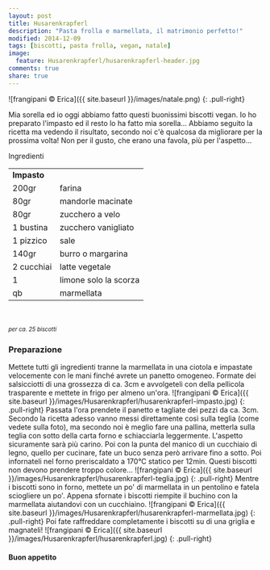```yaml
---
layout: post
title: Husarenkrapferl
description: "Pasta frolla e marmellata, il matrimonio perfetto!"
modified: 2014-12-09
tags: [biscotti, pasta frolla, vegan, natale]
image:
  feature: Husarenkrapferl/husarenkrapferl-header.jpg
comments: true
share: true
---
```


![frangipani © Erica]({{ site.baseurl }}/images/natale.png)
{: .pull-right}

Mia sorella ed io oggi abbiamo fatto questi buonissimi biscotti vegan. Io ho preparato l'impasto ed il resto lo ha fatto mia sorella... Abbiamo seguito la ricetta ma vedendo il risultato, secondo noi c'è qualcosa da migliorare per la prossima volta! Non per il gusto, che erano una favola, più per l'aspetto...


<div class="ingredients">
  <div class="ingredients-title">Ingredienti</div>
  <table>
    <tbody>
      <tr>
        <td colspan="2"><b>Impasto</b></td>
      </tr>
      <tr>
        <td>200gr</td>
        <td>farina</td>
      </tr>
      <tr>
        <td>80gr</td>
        <td>mandorle macinate</td>
      </tr>
      <tr>
        <td>80gr</td>
        <td>zucchero a velo</td>
      </tr>
      <tr>
        <td>1 bustina</td>
        <td>zucchero vanigliato</td>
      </tr>
      <tr>
        <td>1 pizzico</td>
        <td>sale</td>
      </tr>
      <tr>
        <td>140gr</td>
        <td>burro o margarina</td>
      </tr>
      <tr>
        <td>2 cucchiai</td>
        <td>latte vegetale</td>
      </tr>
      <tr>
        <td>1</td>
        <td>limone solo la scorza</td>
      </tr>
      <tr>
        <td>qb</td>
        <td>marmellata</td>    
      </tr>
    </tbody>
  </table>
  <br></br>
  <i class="pull-right" style="font-size: 80%;">per ca. 25 biscotti</i>
</div>


<h3>
  <font color="grey">
    <i class="icon-cogs"></i>
  </font> Preparazione
</h3>

Mettete tutti gli ingredienti tranne la marmellata in una ciotola e impastate velocemente con le mani finché avrete un panetto omogeneo. Formate dei salsicciotti di una grossezza di ca. 3cm e avvolgeteli con della pellicola trasparente e mettete in frigo per almeno un'ora. 
![frangipani © Erica]({{ site.baseurl }}/images/Husarenkrapferl/husarenkrapferl-impasto.jpg)
{: .pull-right}
Passata l'ora prendete il panetto e tagliate dei pezzi da ca. 3cm. Secondo la ricetta adesso vanno messi direttamente così sulla teglia (come vedete sulla foto), ma secondo noi è meglio fare una pallina, metterla sulla teglia con sotto della carta forno e schiacciarla leggermente. L'aspetto sicuramente sarà più carino. Poi con la punta del manico di un cucchiaio di legno, quello per cucinare, fate un buco senza però arrivare fino a sotto. Poi infornateli nel forno preriscaldato a 170°C statico per 12min. Questi biscotti non devono prendere troppo colore...
![frangipani © Erica]({{ site.baseurl }}/images/Husarenkrapferl/husarenkrapferl-teglia.jpg)
{: .pull-right}
Mentre i biscotti sono in forno, mettete un po' di marmellata in un pentolino e fatela sciogliere un po'. Appena sfornate i biscotti riempite il buchino con la marmellata aiutandovi con un cucchiaino.
![frangipani © Erica]({{ site.baseurl }}/images/Husarenkrapferl/husarenkrapferl-marmellata.jpg)
{: .pull-right}
Poi fate raffreddare completamente i biscotti su di una griglia e magnateli!
![frangipani © Erica]({{ site.baseurl }}/images/Husarenkrapferl/husarenkrapferl.jpg)
{: .pull-right}

<h4>Buon appetito
  <font color="red">
    <i class="icon-smile"></i>
  </font>
</h4>
